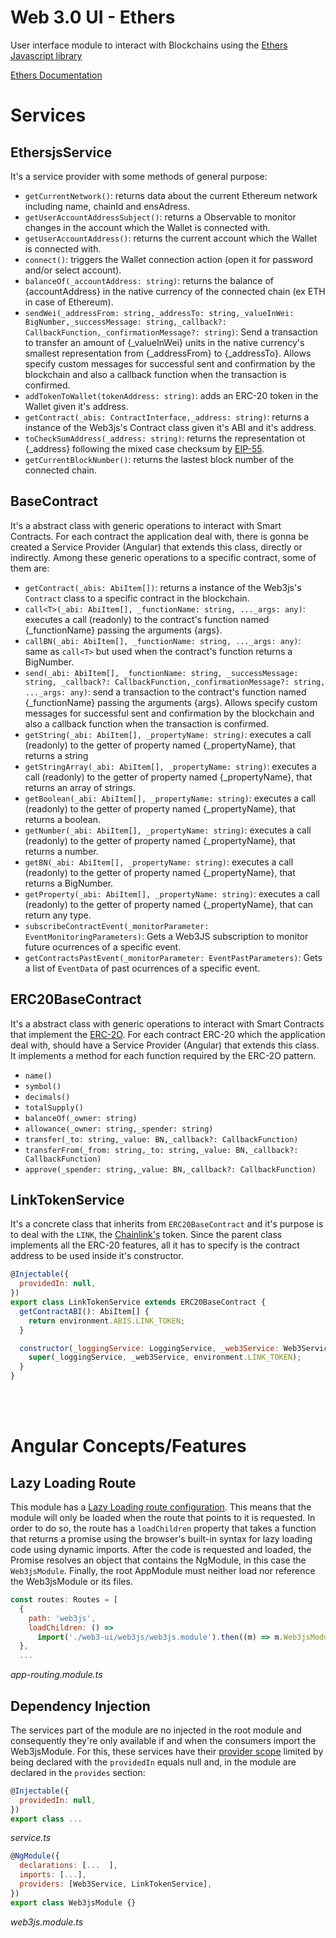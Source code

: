 Web 3.0 UI - Ethers
===

User interface module to interact with Blockchains using the [Ethers Javascript library](https://www.npmjs.com/package/ethers)

[Ethers Documentation](https://docs.ethers.io/v5/)

# Services

## EthersjsService

It's a service provider with some methods of general purpose:

- `getCurrentNetwork()`: returns data about the current Ethereum network including name, chainId and ensAdress.
- `getUserAccountAddressSubject()`: returns a Observable to monitor changes in the account which the Wallet is connected  with.
- `getUserAccountAddress()`: returns the current account which the Wallet is connected with.
- `connect()`: triggers the Wallet connection action (open it for password and/or select account).
- `balanceOf(_accountAddress: string)`: returns the balance of {accountAddress} in the native currency of the connected chain (ex ETH in case of Ethereum).
- `sendWei(_addressFrom: string,_addressTo: string,_valueInWei: BigNumber,_successMessage: string,_callback?: CallbackFunction,_confirmationMessage?: string)`: Send a transaction to transfer an amount of {_valueInWei} units in the native currency's smallest representation from {_addressFrom} to {_addressTo}.  Allows specify custom messages for successful sent and confirmation by the blockchain and also a callback function when the transaction is confirmed.
- `addTokenToWallet(tokenAddress: string)`: adds an ERC-20 token in the Wallet given it's address.
- `getContract(_abis: ContractInterface,_address: string)`:  returns a instance of the Web3js's Contract class given it's ABI and it's address.
- `toCheckSumAddress(_address: string)`: returns the representation ot {_address} following the mixed case checksum by [EIP-55](https://eips.ethereum.org/EIPS/eip-55).
- `getCurrentBlockNumber()`: returns the lastest block number of the connected chain.

## BaseContract

It's a abstract class with generic operations to interact with Smart Contracts. For each contract the application deal with, there is gonna be created a Service Provider (Angular) that extends this class, directly or indirectly. Among these generic operations to a specific contract, some of them are:

- `getContract(_abis: AbiItem[])`: returns a instance of the Web3js's `Contract` class to a specific contract in the blockchain.
- `call<T>(_abi: AbiItem[], _functionName: string, ..._args: any)`: executes a call (readonly) to the contract's function named {_functionName} passing the arguments {args}.
- `callBN(_abi: AbiItem[], _functionName: string, ..._args: any)`: same as `call<T>` but used when the contract's function returns a BigNumber.
- `send(_abi: AbiItem[], _functionName: string, _successMessage: string, _callback?: CallbackFunction,_confirmationMessage?: string, ..._args: any)`: send a transaction to the contract's function named {_functionName} passing the arguments {args}. Allows specify custom messages for successful sent and confirmation by the blockchain and also a callback function when the transaction is confirmed.
- `getString(_abi: AbiItem[], _propertyName: string)`: executes a call (readonly) to the getter of property named {_propertyName}, that returns a string
- `getStringArray(_abi: AbiItem[], _propertyName: string)`: executes a call (readonly) to the getter of property named {_propertyName}, that returns an array of strings.
- `getBoolean(_abi: AbiItem[], _propertyName: string)`: executes a call (readonly) to the getter of property named {_propertyName}, that returns a boolean.
- `getNumber(_abi: AbiItem[], _propertyName: string)`: executes a call (readonly) to the getter of property named {_propertyName}, that returns a number.
- `getBN(_abi: AbiItem[], _propertyName: string)`: executes a call (readonly) to the getter of property named {_propertyName}, that returns a BigNumber.
- `getProperty(_abi: AbiItem[], _propertyName: string)`: executes a call (readonly) to the getter of property named {_propertyName}, that can return any type.
- `subscribeContractEvent(_monitorParameter: EventMonitoringParameters)`: Gets a Web3JS subscription to monitor future ocurrences of a specific event.
- `getContractsPastEvent(_monitorParameter: EventPastParameters)`: Gets a list of `EventData` of past ocurrences of a specific event.

## ERC20BaseContract

It's a abstract class with generic operations to interact with Smart Contracts that implement the [ERC-2O](https://eips.ethereum.org/EIPS/eip-20). For each contract ERC-20 which the application deal with, should have a Service Provider (Angular) that extends this class. It implements a method for each function required by the ERC-2O pattern.

- `name()`
- `symbol()`
- `decimals()`
- `totalSupply()`
- `balanceOf(_owner: string)`
- `allowance(_owner: string,_spender: string)`
- `transfer(_to: string,_value: BN,_callback?: CallbackFunction)`
- `transferFrom(_from: string,_to: string,_value: BN,_callback?: CallbackFunction)`
- `approve(_spender: string,_value: BN,_callback?: CallbackFunction)`

## LinkTokenService

It's a concrete class that inherits from `ERC20BaseContract` and it's purpose is to deal with the `LINK`, the [Chainlink's](https://chain.link) token. Since the parent class implements all the ERC-20 features, all it has to specify is the contract address to be used inside it's constructor.

```javascript
@Injectable({
  providedIn: null,
})
export class LinkTokenService extends ERC20BaseContract {
  getContractABI(): AbiItem[] {
    return environment.ABIS.LINK_TOKEN;
  }

  constructor(_loggingService: LoggingService, _web3Service: Web3Service) {
    super(_loggingService, _web3Service, environment.LINK_TOKEN);
  }
}
```


<br>
<br>


# Angular Concepts/Features

## Lazy Loading Route

This module has a [Lazy Loading route configuration](https://angular.io/guide/router-tutorial-toh#lazy-loading-route-configuration). This means that the module will only be loaded when the route that points to it is requested. In order to do so, the route has a `loadChildren` property that takes a function that returns a promise using the browser's built-in syntax for lazy loading code using dynamic imports. After the code is requested and loaded, the Promise resolves an object that contains the NgModule, in this case the `Web3jsModule`. Finally, the root AppModule must neither load nor reference the Web3jsModule or its files.

```javascript
const routes: Routes = [
  {
    path: 'web3js',
    loadChildren: () =>
      import('./web3-ui/web3js/web3js.module').then((m) => m.Web3jsModule),
  },
  ...

```
*app-routing.module.ts*

## Dependency Injection

The services part of the module are no injected in the root module and consequently they're only available if and when the consumers import the Web3jsModule. For this, these services have their [provider scope](https://angular.io/guide/providers#provider-scope) limited by being declared with the `providedIn` equals null and, in the module are declared in the `provides` section:

```javascript
@Injectable({
  providedIn: null,
})
export class ...

```
*service.ts*

```javascript
@NgModule({
  declarations: [...  ],
  imports: [...],
  providers: [Web3Service, LinkTokenService],
})
export class Web3jsModule {}
```
*web3js.module.ts*
